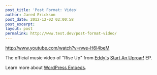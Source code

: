 ```yaml
---
post_title: 'Post Format: Video'
author: Jared Erickson
post_date: 2012-12-02 02:00:58
post_excerpt:
layout: post
permalink: http://www.test.dev/post-format-video/
---
```

http://www.youtube.com/watch?v=nwe-H6l4beM

The official music video of "Rise Up" from <a title="Eddy Music" href="http://eddymusic.com/" target="_blank">Eddy's</a> <a title="Eddy - Start An Uproar! EP" href="http://bit.ly/bVmAyI" target="_blank">Start An Uproar!</a> EP.

Learn more about <a title="WordPress Embeds" href="http://codex.wordpress.org/Embeds" target="_blank">WordPress Embeds</a>.